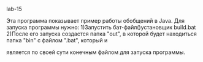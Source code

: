 lab-15

Эта программа показывает пример работы обобщений в Java. 
Для запуска программы нужно:
1)Запустить бат-файл()установщик build.bat
2)После его запуска создастся папка "out", в которой будет находиться папка "bin" с файлом ".bat", который и 

является по своей сути конечным файлом для запуска программы.
